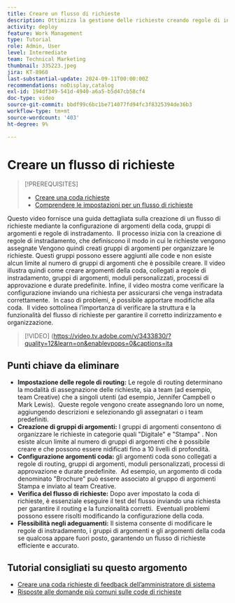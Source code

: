 ```yaml
---
title: Creare un flusso di richieste
description: Ottimizza la gestione delle richieste creando regole di instradamento per assegnazioni efficienti, organizzando le richieste con gruppi di argomenti nidificati, collegando gli argomenti della coda ai flussi di lavoro, testando la funzionalità del flusso di richieste e apportando modifiche flessibili per garantire precisione ed efficienza.
activity: deploy
feature: Work Management
type: Tutorial
role: Admin, User
level: Intermediate
team: Technical Marketing
thumbnail: 335223.jpeg
jira: KT-8960
last-substantial-update: 2024-09-11T00:00:00Z
recommendations: noDisplay,catalog
exl-id: 194df349-541d-4940-a6a5-b5d47cb58cf4
doc-type: video
source-git-commit: bbdf99c6bc1be714077fd94fc3f8325394de36b3
workflow-type: tm+mt
source-wordcount: '403'
ht-degree: 9%

---
```


# Creare un flusso di richieste

>[!PREREQUISITES]
>
>* [Creare una coda richieste](/help/manage-work/request-queues/create-a-request-queue.md)
>* [Comprendere le impostazioni per un flusso di richieste](/help/manage-work/request-queues/understand-settings-for-a-flow-request.md)

Questo video fornisce una guida dettagliata sulla creazione di un flusso di richieste mediante la configurazione di argomenti della coda, gruppi di argomenti e regole di instradamento. &#x200B; Il processo inizia con la creazione di regole di instradamento, che definiscono il modo in cui le richieste vengono assegnate&#x200B; Vengono quindi creati gruppi di argomenti per organizzare le richieste.&#x200B; Questi gruppi possono essere aggiunti alle code e non esiste alcun limite al numero di gruppi di argomenti che è possibile creare.
Il video illustra quindi come creare argomenti della coda, collegati a regole di instradamento, gruppi di argomenti, moduli personalizzati, processi di approvazione e durate predefinite.
Infine, il video mostra come verificare la configurazione inviando una richiesta per assicurarsi che venga instradata correttamente. &#x200B; In caso di problemi, è possibile apportare modifiche alla coda. &#x200B; Il video sottolinea l’importanza di verificare la struttura e la funzionalità del flusso di richieste per garantire il corretto indirizzamento e organizzazione.

>[!VIDEO] (https://video.tv.adobe.com/v/3433830/?quality=12&learn=on&enablevpops=0&captions=ita

## Punti chiave da eliminare

* **Impostazione delle regole di routing:** Le regole di routing determinano la modalità di assegnazione delle richieste, sia a team (ad esempio, team Creative) che a singoli utenti (ad esempio, Jennifer Campbell o Mark Lewis). &#x200B; Queste regole vengono create assegnando loro un nome, aggiungendo descrizioni e selezionando gli assegnatari o i team predefiniti.
* **Creazione di gruppi di argomenti:** I gruppi di argomenti consentono di organizzare le richieste in categorie quali &quot;Digitale&quot; e &quot;Stampa&quot; &#x200B;. Non esiste alcun limite al numero di gruppi di argomenti che è possibile creare e che possono essere nidificati fino a 10 livelli di profondità.
* **Configurazione argomenti coda:** gli argomenti coda sono collegati a regole di routing, gruppi di argomenti, moduli personalizzati, processi di approvazione e durate predefinite. &#x200B; Ad esempio, un argomento di coda denominato &quot;Brochure&quot; può essere associato al gruppo di argomenti Stampa e inviato al team Creative.
* **Verifica del flusso di richieste:** Dopo aver impostato la coda di richieste, è essenziale eseguire il test del flusso inviando una richiesta per garantire il routing e la funzionalità corretti. &#x200B; Eventuali problemi possono essere risolti modificando la configurazione della coda. &#x200B;
* **Flessibilità negli adeguamenti:** Il sistema consente di modificare le regole di instradamento, i gruppi di argomenti e gli argomenti della coda se qualcosa appare fuori posto, garantendo un flusso di richieste efficiente e accurato.


## Tutorial consigliati su questo argomento

* [Creare una coda richieste di feedback dell’amministratore di sistema](/help/manage-work/request-queues/create-a-system-admin-feedback-request-queue.md)
* [Risposte alle domande più comuni sulle code di richieste](/help/manage-work/request-queues/request-queue-faq.md)


